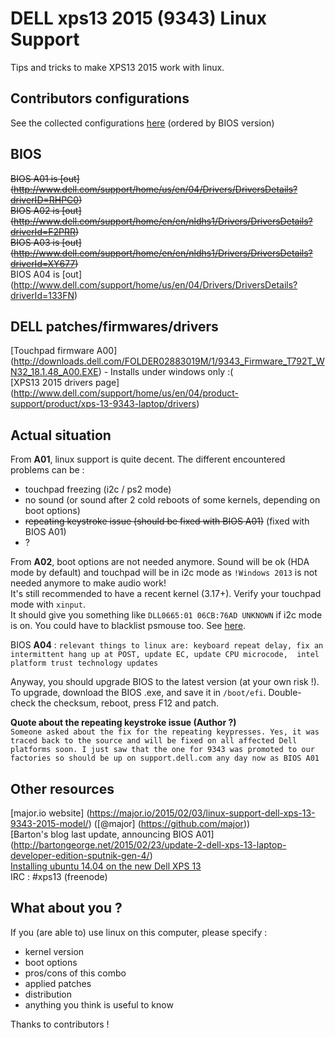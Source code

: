 <h1>DELL xps13 2015 (9343) Linux Support</h1>
Tips and tricks to make XPS13 2015 work with linux.

## Contributors configurations

See the collected configurations [here](configurations.md) (ordered by BIOS version)

## BIOS

~~BIOS A01 is [out] (http://www.dell.com/support/home/us/en/04/Drivers/DriversDetails?driverID=RHPC0)~~  
~~BIOS A02 is [out] (http://www.dell.com/support/home/en/en/nldhs1/Drivers/DriversDetails?driverId=F2PRR)~~  
~~BIOS A03 is [out] (http://www.dell.com/support/home/en/en/nldhs1/Drivers/DriversDetails?driverId=XY677)~~  
BIOS A04 is [out] (http://www.dell.com/support/home/us/en/04/Drivers/DriversDetails?driverId=133FN)

## DELL patches/firmwares/drivers

[Touchpad firmware A00] (http://downloads.dell.com/FOLDER02883019M/1/9343_Firmware_T792T_WN32_18.1.48_A00.EXE) - Installs under windows only :(  
[XPS13 2015 drivers page] (http://www.dell.com/support/home/us/en/04/product-support/product/xps-13-9343-laptop/drivers)  

## Actual situation

From **A01**, linux support is quite decent. The different encountered problems can be :
 - touchpad freezing (i2c / ps2 mode)
 - no sound (or sound after 2 cold reboots of some kernels, depending on boot options)
 - ~~repeating keystroke issue (should be fixed with BIOS A01)~~ (fixed with BIOS A01)
 - ?
 
From **A02**, boot options are not needed anymore. Sound will be ok (HDA mode by default) and touchpad will be in i2c mode as ``!Windows 2013`` is not needed anymore to make audio work!  
It's still recommended to have a recent kernel (3.17+). Verify your touchpad mode with ``xinput``.  
It should give you something like ``DLL0665:01 06CB:76AD UNKNOWN`` if i2c mode is on. You could have to blacklist psmouse too. See [here](config6/psmouse-blacklist.conf).

BIOS **A04** : ``relevant things to linux are: keyboard repeat delay, fix an intermittent hang up at POST, update EC, update CPU microcode,  intel platform trust technology updates``

Anyway, you should upgrade BIOS to the latest version (at your own risk !). To upgrade, download the BIOS .exe, and save it in ``/boot/efi``. Double-check the checksum, reboot, press F12 and patch.

**Quote about the repeating keystroke issue (Author ?)**  
``Someone asked about the fix for the repeating keypresses. Yes, it was traced back to the source and will be fixed on all affected Dell platforms soon. I just saw that the one for 9343 was promoted to our factories so should be up on support.dell.com any day now as BIOS A01``

## Other resources

[major.io website] (https://major.io/2015/02/03/linux-support-dell-xps-13-9343-2015-model/) ([@major] (https://github.com/major))  
[Barton's blog last update, announcing BIOS A01] (http://bartongeorge.net/2015/02/23/update-2-dell-xps-13-laptop-developer-edition-sputnik-gen-4/)  
[Installing ubuntu 14.04 on the new Dell XPS 13](http://forthescience.org/blog/2015/04/21/installing_ubuntu_14_04_on_the_new_dell_xps_13_v2)  
IRC : #xps13 (freenode)

## What about you ?

If you (are able to) use linux on this computer, please specify :
 - kernel version
 - boot options
 - pros/cons of this combo
 - applied patches
 - distribution
 - anything you think is useful to know  
 
Thanks to contributors !
